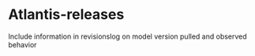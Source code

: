 # Atlantis-releases

Include information in revisionslog on model version pulled and observed behavior
